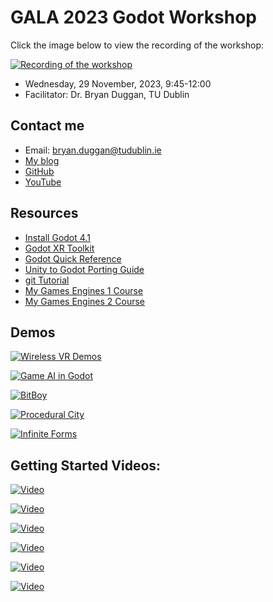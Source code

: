 # GALA 2023 Godot Workshop

Click the image below to view the recording of the workshop:

[![Recording of the workshop](http://img.youtube.com/vi/9JZSx1z3_vQ/0.jpg)](http://www.youtube.com/watch?9JZSx1z3_vQ)

- Wednesday, 29 November, 2023, 9:45-12:00
- Facilitator: Dr. Bryan Duggan, TU Dublin

## Contact me

* Email: bryan.duggan@tudublin.ie
* [My blog](http://bryanduggan.org)
* [GitHub](http://github/skooter500)
* [YouTube](http://youtube.com/skooter500)

## Resources
- [Install Godot 4.1](https://godotengine.org/download/windows/)
- [Godot XR Toolkit]()
- [Godot Quick Reference](godot_ref.md)
- [Unity to Godot Porting Guide](unity_to_godot.md)
- [git Tutorial](gitlab.md)
- [My Games Engines 1 Course](https://github.com/skooter500/GE1-2023)
- [My Games Engines 2 Course](https://github.com/skooter500/GE2-2023)

## Demos

[![Wireless VR Demos](http://img.youtube.com/vi/0ylt28exhds/0.jpg)](http://www.youtube.com/watch?0ylt28exhds)

[![Game AI in Godot](http://img.youtube.com/vi/2yy03ItDzlo/0.jpg)](http://www.youtube.com/watch?2yy03ItDzlo)

[![BitBoy](http://img.youtube.com/vi/ZxzUO61z-OQ/0.jpg)](http://www.youtube.com/watch?ZxzUO61z-OQ)

[![Procedural City](http://img.youtube.com/vi/f9tmgOyUgD8/0.jpg)](http://www.youtube.com/watch?f9tmgOyUgD8)

[![Infinite Forms](http://img.youtube.com/vi/NMDupdv85FE/0.jpg)](http://www.youtube.com/watch?NMDupdv85FE)


## Getting Started Videos: 

[![Video](http://img.youtube.com/vi/5V9f3MT86M8/0.jpg)](http://www.youtube.com/watch?5V9f3MT86M8)

[![Video](http://img.youtube.com/vi/nuLH27AdkCk/0.jpg)](http://www.youtube.com/watch?nuLH27AdkCk)

[![Video](http://img.youtube.com/vi/_mAfdeops_E/0.jpg)](http://www.youtube.com/watch?_mAfdeops_E)

[![Video](http://img.youtube.com/vi/22VYNOtrcgM/0.jpg)](http://www.youtube.com/watch?22VYNOtrcgM)

[![Video](http://img.youtube.com/vi/sPfoZy-cW-E/0.jpg)](http://www.youtube.com/watch?sPfoZy-cW-E)

[![Video](http://img.youtube.com/vi/P8Lb8kJdTpI/0.jpg)](http://www.youtube.com/watch?HwN3g9Mq0f8)

